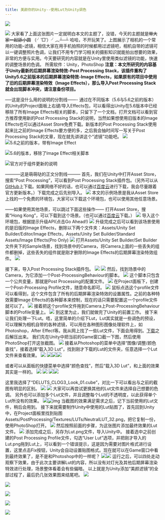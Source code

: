 ```yaml
---
title: 美颜你的Unity--使用Lut为Unity调色
---
```


![](http://wx2.sinaimg.cn/mw690/bcd85caely1fg8gtni8luj21kw0vz1ex.jpg)



<!-- More-->

![](http://wx3.sinaimg.cn/mw690/bcd85caely1fg8h0i09ylj20u01hctdr.jpg) 
大家看了上面这张图片一定就明白本文的主题了，没错，今天的主题就是~~带大家一起舔小圆~~ 
（╯‵□′）╯︵┴─┴ 
哈哈，不开玩笑了。上图展示了相机的一个常用的功能–滤镜，相信大家在用手机拍照的时候都用过滤镜吧，相机自带的滤镜可以一键调整照片色调，让我们不用专门学习相关的摄影知识就能拍出想要的效果，非常的方便与实用。今天要研究的内容就是在Unity里使用类似滤镜的功能，快速的调整场景的色调。 
所需软件：Unity，PhotoShop 
**注意：本文所研究的内容基于Unity最新的后期屏幕渲染特效-Post Processing Stack，该插件重构了Unity5.6之前版本的后期屏幕渲染特效-Image Effects，如果原有的项目中使用了旧的后期屏幕渲染特效（Image Effects），那么导入Post Processing Stack就会出现脚本冲突，请注意备份项目。**

—–这是没什么用的说明的分割线——- 
通过在不同版本（5.6与5.6之前的版本）的Unity的Project面板上右键/导入Effects包，可以看得出Unity在5.6版本中已经移除了所有Image Effects相关的脚本，只留下了一个文档，打开文档可以看到官方推荐使用新的Post Processing Stack的说明，当然如果想使用旧版本的Image Effects也可以通过Asset Store免费下载。新版本的Post Processing Stack使用起来比之前的Image Effects要方便的多，之后我会抽时间写一写关于Post Processing Stack的文章，现在就先讲讲这个“滤镜”功能吧。 
![](http://wx4.sinaimg.cn/mw690/bcd85caely1fg8i8ngpvgj20de0b7mxe.jpg) 
![5.6之前的版本，带有Image Effect ](http://wx2.sinaimg.cn/mw690/bcd85caely1fg8i7cpjk7j20i30hs40h.jpg) 

![5.6的版本，移除了Image Effect相关脚本](http://wx4.sinaimg.cn/mw690/bcd85caely1fg8i7cewjkj20i30fitab.jpg) 
 
![官方对于组件更新的说明](http://wx4.sinaimg.cn/mw690/bcd85caely1fg8i7c3122j207m06ijre.jpg) 


———–这是萌萌哒的正文分割线——— 
首先，我们在Unity中打开Asset Store，搜索“Post Processing”，可以看到Post Processing Stack插件包。（另外可以从[GitHub](https://github.com/Unity-Technologies/PostProcessing)上下载。如果网络不好的话，也可以通过[百度云](http://pan.baidu.com/s/1boT08YN)进行下载，我会尽量跟着官方更新版本。）下载完成之后先别导入。 
![](http://wx1.sinaimg.cn/mw690/bcd85caely1fg8i54ksrcj20qv0imgqi.jpg) 
本文的示例场景是我从Asset Store上找的一个免费的环境包，大家可以下载这个环境包，也可以使用其他任意场景。

——如果使用其他场景，可以跳过下面这些操作—— 
打开Asset Store，搜索“Hong Kong”，可以下载到这个场景。（也可以通过[百度云](http://pan.baidu.com/s/1hr7BK4O)下载。） 
![](http://wx4.sinaimg.cn/mw690/bcd85caely1fg8knn8hhfj20nr0gagpd.jpg) 
导入这个环境包，根据提示升级API(点击Go Ahead!) 
![](http://wx2.sinaimg.cn/mw690/bcd85caely1fg8kv0b3ftj20az065aa7.jpg) 
升级完成之后可以看到该场景使用的是旧版的Image Effects，删除以下两个文件夹：Assets/Unity Set Builder/Editor/Image Effects，Assets/Unity Set Builder/Standard Assets/Image Effects(Pro Only) 
![](http://wx2.sinaimg.cn/mw690/bcd85caely1fg8kr9lsmsj20ad0aswet.jpg) 
打开Assets/Unity Set Builder/Set Builder文件夹下的Sample场景，找到场景中的Camera，将Camera上面的一些丢失的组件都删掉，这些丢失的组件就是刚才删除的Image Effects的后期屏幕渲染特效组件。 
![](http://wx3.sinaimg.cn/mw690/bcd85caely1fg8kyvhsaaj208f0r1myp.jpg)

接下来，导入Post Processing Stack插件包。 
![](http://wx1.sinaimg.cn/mw690/bcd85caely1fg8i550eh9j20pp0ilgsd.jpg) 
![](http://wx1.sinaimg.cn/mw690/bcd85caely1fg8i5613b2j20i30at3z9.jpg) 
然后，找到场景中的Camera，为它添加一个Post-ProcessingBehaviour的脚本。 
![](http://wx3.sinaimg.cn/mw690/bcd85caely1fg8l36pr6ej207x0bx74g.jpg) 
这个脚本只包含一个公共变量，那就是Post Processing的配置文件。 
![](http://wx2.sinaimg.cn/mw690/bcd85caely1fg8l4tgyt7j207n021746.jpg) 
在Project面板下，创建一个Post-Processing Profile文件，随意命名即可。 
![](http://wx2.sinaimg.cn/mw690/bcd85caely1fg8l6o8f0pj20gu0kkjs6.jpg) 
鼠标点选这个profile文件可以看得到，这个文件包含了所有的后期屏幕渲染特效的设置属性。之前的各种特效需要Image Effects的各种脚本来控制，现在的话只需要配置这一个profile文件就可以了。 
![](http://wx3.sinaimg.cn/mw690/bcd85caely1fg8l8l7gunj20h20dv0ta.jpg) 
接着把这个profile文件拖到Camera上Post-ProcessingBehaviour脚本的Profile变量上。 
![](http://wx3.sinaimg.cn/mw690/bcd85caely1fg8lb2nt68j208k02cwee.jpg) 
到这里为止，我们就做完了Unity的前置工作。 
接下来让我们处理一下Lut。唔，这里简单的介绍下Lut，Lut其实就是一些调色的预设，可以理解为相机自带的各种滤镜，可以用在各种图形图像处理软件上，如Photoshop，After Effect等。我从网上找了一些Lut文件，下面会用得到。[下载](http://pan.baidu.com/s/1nv2sfKd)之后解压出来。 
我们先在Unity中把当前的Game窗口截一下图，然后使用PhotoShop打开这张截图。 
![](http://wx3.sinaimg.cn/mw690/bcd85caely1fg8ma5i69oj20tk0gotz6.jpg) 
接着从Photoshop的菜单中选择“图像/调整/颜色查找”，接着选择“载入3D Lut”，找到刚才下载的Lut的文件夹，任意选择一个Lut文件来查看效果。 
![](http://wx2.sinaimg.cn/mw690/bcd85caely1fg8me209w4j20eq0gh0um.jpg) 
![](http://wx2.sinaimg.cn/mw690/bcd85caely1fg8mi1ye8xj20f107kmxa.jpg)![](http://wx2.sinaimg.cn/mw690/bcd85caely1fg8mi2aqqdj20fp0f7dkk.jpg)![](http://wx2.sinaimg.cn/mw690/bcd85caely1fg8mi2ly6uj20iu0io0vt.jpg)

或者可以从面板的快捷菜单中选择“颜色查找”，然后“载入3D Lut”，和上面的效果其实是一样的。 
![](http://wx3.sinaimg.cn/mw690/bcd85caely1fg8me2adqqj20eh0bcwew.jpg) 
![](http://wx4.sinaimg.cn/mw690/bcd85caely1fg8mki0c5nj20gd0b2gmf.jpg) 
![](http://wx4.sinaimg.cn/mw690/bcd85caely1fg8mjnhvlzj208t0fymxg.jpg)![](http://wx3.sinaimg.cn/mw690/bcd85caely1fg8mjnsd3uj20ol0iataw.jpg)

这里我选择了“DELUTS_CLOG3_Look_01.cube”，对比一下可以看出与之前的截图有明显的区别。 
![](http://wx4.sinaimg.cn/mw690/bcd85caely1fg8mn18dopj20tk0goqud.jpg) 
![](http://wx3.sinaimg.cn/mw690/bcd85caely1fg8ma5i69oj20tk0gotz6.jpg) 
大家可以再尝试更换其他的Lut文件来选择自己想要的色调。 
另外也可以添加多个Lut文件，并且调整每个Lut的不透明度，以此获得单个Lut所没有的效果。 
![](http://wx3.sinaimg.cn/mw690/bcd85caely1fg8mrhlqacj208y06jjri.jpg)![img](http://wx1.sinaimg.cn/mw690/bcd85caely1fg8mrhb3qej208z05s0ss.jpg) 
当截图的效果满足需求之后，记下当前使用的Lut文件，稍后会用到。 
接下来就需要制作Unity中使用的Lut贴图了，首先回到Unity中，在Project面板里找到贴图Assets/PostProcessing/Textures/LUTs/NeutralLUT_32.png，把它复制一份，使用PhotoShop打开。 
![](http://wx2.sinaimg.cn/mw690/bcd85caely1fg8mute5kdj209k05a748.jpg) 
然后按照前面的步骤，为这张图片添加最终效果的Lut文件。 
![](http://wx1.sinaimg.cn/mw690/bcd85caely1fg8mzxexy0j20dn03qdfq.jpg) 
添加完成之后，另存为Lut.png文件，导入Unity中。 
接着选中之前创建的Post Processing Profile文件，勾选“User Lut”选项，并把刚才导入的Lut.png拖到Lut上，可以看到一个错误提示，这是因为需要对图片格式进行设置，这里点击Fix按钮，Unity会自动设置贴图格式。现在就可以在Game窗口中看到最终效果了，是不是和Photoshop中的一样呢？ 
![](http://wx3.sinaimg.cn/mw690/bcd85caely1fg8n4ek3lpj207h037glh.jpg)![](http://wx2.sinaimg.cn/mw690/bcd85caely1fg8n5zifxrj20ub0httzo.jpg) 
运行之后，可以四处走动观察下效果，由于此次主要讲解Lut的内容，所以没有对灯光及其他后期屏幕渲染特效进行处理，场景整体看着会有些偏暗。 
以上就是为Unity添加“美颜滤镜”的全部过程了，最后扔几张效果图来结尾吧。 
![](http://wx1.sinaimg.cn/mw690/bcd85caely1fg8no6wynlj21kw0w2wwj.jpg)

![](http://wx3.sinaimg.cn/mw690/bcd85caely1fg8no7v8r3j21kw0w0aqm.jpg)

![](http://wx1.sinaimg.cn/mw690/bcd85caely1fg8gtmwa2lj21kw0vzh3e.jpg)

![](http://wx4.sinaimg.cn/mw690/bcd85caely1fg8g1amzfsj21kw0vz7qi.jpg)

![](http://wx2.sinaimg.cn/mw690/bcd85caely1fg8gtni8luj21kw0vz1ex.jpg)